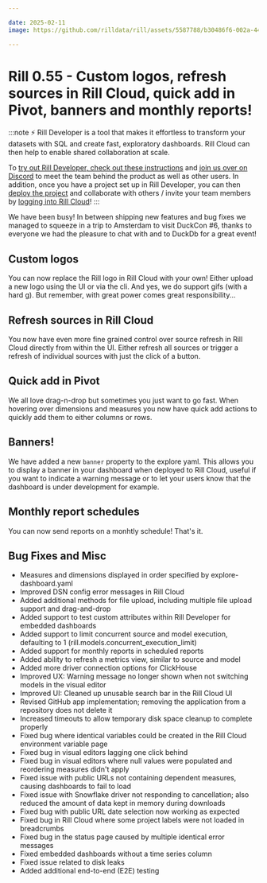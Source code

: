 ```yaml
---

date: 2025-02-11
image: https://github.com/rilldata/rill/assets/5587788/b30486f6-002a-445d-8a1b-955b6ec0066d

---
```


# Rill 0.55 - Custom logos, refresh sources in Rill Cloud, quick add in Pivot, banners and monthly reports!

:::note
⚡ Rill Developer is a tool that makes it effortless to transform your datasets with SQL and create fast, exploratory dashboards. Rill Cloud can then help to enable shared collaboration at scale.

To [try out Rill Developer, check out these instructions](/home/install) and [join us over on Discord](https://bit.ly/3bbcSl9) to meet the team behind the product as well as other users. In addition, once you have a project set up in Rill Developer, you can then [deploy the project](/deploy/deploy-dashboard) and collaborate with others / invite your team members by [logging into Rill Cloud](https://ui.rilldata.com)!
:::

We have been busy! In between shipping new features and bug fixes we managed to squeeze in a trip to Amsterdam to visit DuckCon #6, thanks to everyone we had the pleasure to chat with and to DuckDb for a great event!

## Custom logos
You can now replace the Rill logo in Rill Cloud with your own! Either upload a new logo using the UI or via the cli.
And yes, we do support gifs (with a hard g). But remember, with great power comes great responsibility...

## Refresh sources in Rill Cloud
You now have even more fine grained control over source refresh in Rill Cloud directly from within the UI. Either refresh all sources or trigger a refresh of individual sources with just the click of a button.

## Quick add in Pivot
We all love drag-n-drop but sometimes you just want to go fast. When hovering over dimensions and measures you now have quick add actions to quickly add them to either columns or rows.

## Banners!
We have added a new `banner` property to the explore yaml. This allows you to display a banner in your dashboard when deployed to Rill Cloud, useful if you want to indicate a warning message or to let your users know that the dashboard is under development for example.

## Monthly report schedules
You can now send reports on a monhtly schedule! That's it.

## Bug Fixes and Misc
- Measures and dimensions displayed in order specified by explore-dashboard.yaml
- Improved DSN config error messages in Rill Cloud
- Added additional methods for file upload, including multiple file upload support and drag-and-drop
- Added support to test custom attributes within Rill Developer for embedded dashboards
- Added support to limit concurrent source and model execution, defaulting to 1 (rill.models.concurrent_execution_limit)
- Added support for monthly reports in scheduled reports
- Added ability to refresh a metrics view, similar to source and model
- Added more driver connection options for ClickHouse
- Improved UX: Warning message no longer shown when not switching models in the visual editor
- Improved UI: Cleaned up unusable search bar in the Rill Cloud UI
- Revised GitHub app implementation; removing the application from a repository does not delete it
- Increased timeouts to allow temporary disk space cleanup to complete properly
- Fixed bug where identical variables could be created in the Rill Cloud environment variable page
- Fixed bug in visual editors lagging one click behind
- Fixed bug in visual editors where null values were populated and reordering measures didn't apply
- Fixed issue with public URLs not containing dependent measures, causing dashboards to fail to load
- Fixed issue with Snowflake driver not responding to cancellation; also reduced the amount of data kept in memory during downloads
- Fixed bug with public URL date selection now working as expected
- Fixed bug in Rill Cloud where some project labels were not loaded in breadcrumbs
- Fixed bug in the status page caused by multiple identical error messages
- Fixed embedded dashboards without a time series column
- Fixed issue related to disk leaks
- Added additional end-to-end (E2E) testing